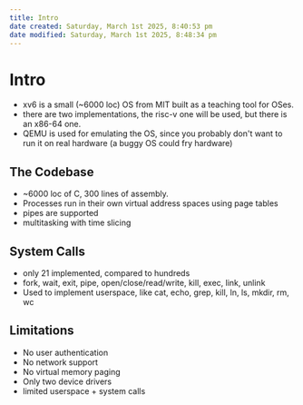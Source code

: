 ```yaml
---
title: Intro
date created: Saturday, March 1st 2025, 8:40:53 pm
date modified: Saturday, March 1st 2025, 8:48:34 pm
---
```


# Intro

- xv6 is a small (~6000 loc) OS from MIT built as a teaching tool for OSes.
- there are two implementations, the risc-v one will be used, but there is an x86-64 one.
- QEMU is used for emulating the OS, since you probably don't want to run it on real hardware (a buggy OS could fry hardware)

## The Codebase

- ~6000 loc of C, 300 lines of assembly. 
- Processes run in their own virtual address spaces using page tables
- pipes are supported
- multitasking with time slicing

## System Calls

- only 21 implemented, compared to hundreds
- fork, wait, exit, pipe, open/close/read/write, kill, exec, link, unlink
- Used to implement userspace, like cat, echo, grep, kill, ln, ls, mkdir, rm, wc
## Limitations
- No user authentication
- No network support
- No virtual memory paging
- Only two device drivers
- limited userspace + system calls
